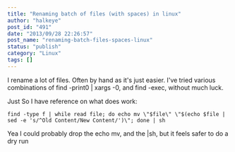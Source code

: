 ```yaml
---
title: "Renaming batch of files (with spaces) in linux"
author: "halkeye"
post_id: "491"
date: "2013/09/28 22:26:57"
post_name: "renaming-batch-files-spaces-linux"
status: "publish"
category: "Linux"
tags: []
---
```


I rename a lot of files. Often by hand as it's just easier. I've tried various combinations of find -print0 | xargs -0, and find -exec, without much luck.

Just So I have reference on what does work:

```
find -type f | while read file; do echo mv \"$file\" \"$(echo $file | sed -e 's/^Old Content/New Content/')\"; done | sh
```


Yea I could probably drop the echo mv, and the |sh, but it feels safer to do a dry run
